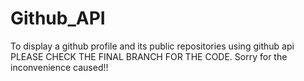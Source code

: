 # Github_API
To display a github profile and its public repositories using github api
PLEASE CHECK THE FINAL BRANCH FOR THE CODE.
Sorry for the inconvenience caused!!
